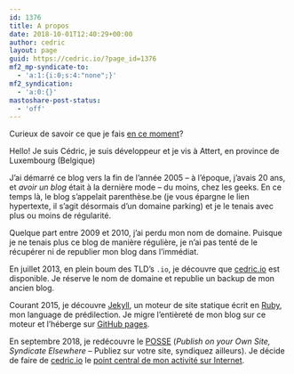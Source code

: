 ```yaml
---
id: 1376
title: A propos
date: 2018-10-01T12:40:29+00:00
author: cedric
layout: page
guid: https://cedric.io/?page_id=1376
mf2_mp-syndicate-to:
  - 'a:1:{i:0;s:4:"none";}'
mf2_syndication:
  - 'a:0:{}'
mastoshare-post-status:
  - 'off'
---
```

Curieux de savoir ce que je fais [en ce moment](https://cedric.io/now/)?

Hello! Je suis Cédric, je suis développeur et je vis à Attert, en province de Luxembourg (Belgique)

J&rsquo;ai démarré ce blog vers la fin de l&rsquo;année 2005 &#8211; à l&rsquo;époque, j&rsquo;avais 20 ans, et _avoir un blog_ était à la dernière mode &#8211; du moins, chez les geeks. En ce temps là, le blog s’appelait parenthèse.be (je vous épargne le lien hypertexte, il s&rsquo;agit désormais d&rsquo;un domaine parking) et je le tenais avec plus ou moins de régularité.

Quelque part entre 2009 et 2010, j&rsquo;ai perdu mon nom de domaine. Puisque je ne tenais plus ce blog de manière régulière, je n&rsquo;ai pas tenté de le récupérer ni de republier mon blog dans l&rsquo;immédiat.

En juillet 2013, en plein boum des TLD&rsquo;s `.io`, je découvre que [cedric.io](https://cedric.io) est disponible. Je réserve le nom de domaine et republie un backup de mon ancien blog.

Courant 2015, je découvre [Jekyll](https://jekyllrb.com/), un moteur de site statique écrit en [Ruby](https://www.ruby-lang.org/fr/), mon language de prédilection. Je migre l&rsquo;entièreté de mon blog sur ce moteur et l&rsquo;héberge sur [GitHub pages](https://cedric.io/2015/10/04/github-pages-configurer-votre-nom-de-domaine/).

En septembre 2018, je redécouvre le [POSSE](https://indieweb.org/POSSE) (_Publish on your Own Site, Syndicate Elsewhere_ &#8211; Publiez sur votre site, syndiquez ailleurs). Je décide de faire de [cedric.io](https://cedric.io) le [point central de mon activité sur Internet](https://cedric.io/indieweb/).